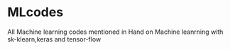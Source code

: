 # MLcodes
All Machine learning codes mentioned in Hand on Machine leanrning with sk-klearn,keras and tensor-flow
